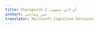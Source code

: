 ```yaml
---
title: sharepoint-آن لائن منصوبہ-1
inshort: غیر وضاحتی
translator: Microsoft Cognitive Services
---
```




